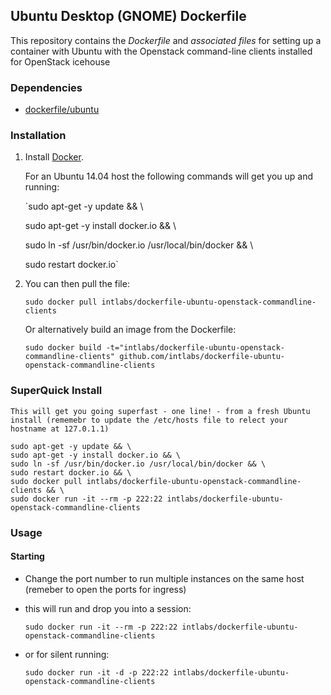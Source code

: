 ## Ubuntu Desktop (GNOME) Dockerfile


This repository contains the *Dockerfile* and *associated files* for setting up a container with Ubuntu with the Openstack command-line clients installed for OpenStack icehouse

### Dependencies

* [dockerfile/ubuntu](http://dockerfile.github.io/#/ubuntu)


### Installation

1. Install [Docker](https://www.docker.io/).

	For an Ubuntu 14.04 host the following commands will get you up and running:

	`sudo apt-get -y update && \
	
	sudo apt-get -y install docker.io && \
	
	sudo ln -sf /usr/bin/docker.io /usr/local/bin/docker && \
	
	sudo restart docker.io`


2. You can then pull the file:

	`sudo docker pull intlabs/dockerfile-ubuntu-openstack-commandline-clients`


	Or alternatively build an image from the Dockerfile:

	`sudo docker build -t="intlabs/dockerfile-ubuntu-openstack-commandline-clients" github.com/intlabs/dockerfile-ubuntu-openstack-commandline-clients`

### SuperQuick Install

	This will get you going superfast - one line! - from a fresh Ubuntu install (rememebr to update the /etc/hosts file to relect your hostname at 127.0.1.1)

	sudo apt-get -y update && \
	sudo apt-get -y install docker.io && \
	sudo ln -sf /usr/bin/docker.io /usr/local/bin/docker && \
	sudo restart docker.io && \
	sudo docker pull intlabs/dockerfile-ubuntu-openstack-commandline-clients && \
	sudo docker run -it --rm -p 222:22 intlabs/dockerfile-ubuntu-openstack-commandline-clients


### Usage

#### Starting

* Change the port number to run multiple instances on the same host (remeber to open the ports for ingress)

* this will run and drop you into a session:

	`sudo docker run -it --rm -p 222:22 intlabs/dockerfile-ubuntu-openstack-commandline-clients`

* or for silent running:

	`sudo docker run -it -d -p 222:22 intlabs/dockerfile-ubuntu-openstack-commandline-clients`


